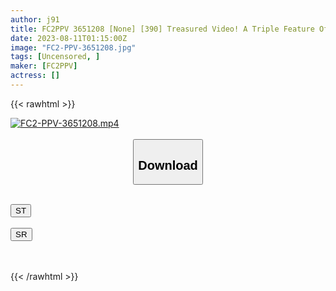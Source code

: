 ```yaml
---
author: j91
title: FC2PPV 3651208 [None] [390] Treasured Video! A Triple Feature Of A Popular Yakiniku Restaurant’s Signboard*, An Anal Creampie, And A Pussy Creampie! A Shot With A Lot Of Buttocks, Full Of Buttocks♪ *Review Bonus/High-Definition Version
date: 2023-08-11T01:15:00Z
image: "FC2-PPV-3651208.jpg"
tags: [Uncensored, ]
maker: [FC2PPV]
actress: []
---
```



{{< rawhtml >}}

<div class="video" data-videoid="1OX0PGpxapue3Q8">
    <a href="javascript:;">
        <img src="https://my.j91.asia/posts/FC2-PPV-3651208/FC2-PPV-3651208.jpg" width="WIDTH" height="HEIGHT" alt="FC2-PPV-3651208.mp4" loading="lazy">
    </a>
</div>

<script type="text/javascript" src="https://j91.asia/asset/on-demand-st.js"></script>

<br>
  <link rel="stylesheet" href="https://j91.asia/asset/bs5.css">
  
  <center>
  <button class="btn btn-primary" type="button" data-bs-toggle="collapse" data-bs-target=".multi-collapse" aria-expanded="false" aria-controls="multiCollapseExample1 multiCollapseExample2"><h2>Download</h2></button></center>
</p>
<div class="row">
  <div class="col">
    <div class="collapse multi-collapse" id="multiCollapseExample1">
      <div class="card card-body">
	      	      <br>
<div class="buttons">  
<a href="https://streamtape.to/v/1OX0PGpxapue3Q8"><button class="btn-hover color-3"><i class="fa fa-download"></i> ST</button></a></div>
    </div>
  </div>
</div>
  <div class="col">
    <div class="collapse multi-collapse" id="multiCollapseExample2">
      <div class="card card-body">
	      <br>
<div class="buttons">
    <a href="https://streamruby.com/x26xzfhgkn2c"><button class="btn-hover color-9"><i class="fa fa-download"></i> SR</button></a></div>
<br><br>
      </div>
    </div>
  </div>
</div>

{{< /rawhtml >}}